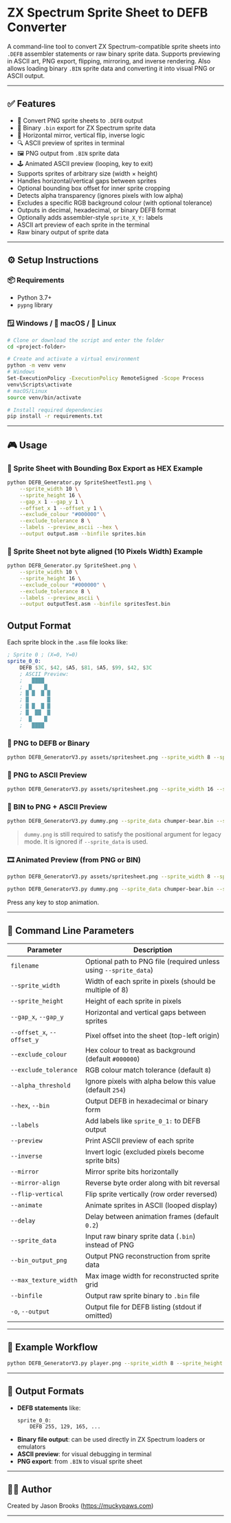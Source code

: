 # ZX Spectrum Sprite Sheet to DEFB Converter

A command-line tool to convert ZX Spectrum-compatible sprite sheets into `.DEFB` assembler statements or raw binary sprite data. Supports previewing in ASCII art, PNG export, flipping, mirroring, and inverse rendering. Also allows loading binary `.BIN` sprite data and converting it into visual PNG or ASCII output.

---

## ✅ Features

- 🔲 Convert PNG sprite sheets to `.DEFB` output
- 🧱 Binary `.bin` export for ZX Spectrum sprite data
- 🔁 Horizontal mirror, vertical flip, inverse logic
- 🔍 ASCII preview of sprites in terminal
- 🖼️ PNG output from `.BIN` sprite data
- 🕹️ Animated ASCII preview (looping, key to exit)
- Supports sprites of arbitrary size (width × height)
- Handles horizontal/vertical gaps between sprites
- Optional bounding box offset for inner sprite cropping
- Detects alpha transparency (ignores pixels with low alpha)
- Excludes a specific RGB background colour (with optional tolerance)
- Outputs in decimal, hexadecimal, or binary DEFB format
- Optionally adds assembler-style `sprite_X_Y:` labels
- ASCII art preview of each sprite in the terminal
- Raw binary output of sprite data

---

## ⚙️ Setup Instructions

### 📦 Requirements

- Python 3.7+
- `pypng` library

### 🪟 Windows / 🍎 macOS / 🐧 Linux

```bash
# Clone or download the script and enter the folder
cd <project-folder>

# Create and activate a virtual environment
python -m venv venv
# Windows
Set-ExecutionPolicy -ExecutionPolicy RemoteSigned -Scope Process
venv\Scripts\activate
# macOS/Linux
source venv/bin/activate

# Install required dependencies
pip install -r requirements.txt
```

---

## 🎮 Usage

### 🔄 Sprite Sheet with Bounding Box Export as HEX Example
```bash
python DEFB_Generator.py SpriteSheetTest1.png \
    --sprite_width 10 \
    --sprite_height 16 \
    --gap_x 1 --gap_y 1 \
    --offset_x 1 --offset_y 1 \
    --exclude_colour "#000000" \
    --exclude_tolerance 8 \
    --labels --preview_ascii --hex \
    --output output.asm --binfile sprites.bin
```
### 🔄 Sprite Sheet not byte aligned (10 Pixels Width) Example
```bash
python DEFB_Generator.py SpriteSheet.png \
    --sprite_width 10 \
    --sprite_height 16 \
    --exclude_colour "#000000" \
    --exclude_tolerance 8 \
    --labels --preview_ascii \
    --output outputTest.asm --binfile spritesTest.bin
```

## Output Format

Each sprite block in the `.asm` file looks like:

```asm
; Sprite 0 ; (X=0, Y=0)
sprite_0_0:
    DEFB $3C, $42, $A5, $81, $A5, $99, $42, $3C
    ; ASCII Preview:
    ;   ████    
    ;  █    █   
    ; █ █  █ █  
    ; █      █  
    ; █ █  █ █  
    ; █  ██  █  
    ;  █    █   
    ;   ████    
```

### 🔄 PNG to DEFB or Binary

```bash
python DEFB_GeneratorV3.py assets/spritesheet.png --sprite_width 8 --sprite_height 16 --output sprites.asm --binfile sprites.bin
```

### 🔳 PNG to ASCII Preview

```bash
python DEFB_GeneratorV3.py assets/spritesheet.png --sprite_width 16 --sprite_height 16 --preview
```

### 🧩 BIN to PNG + ASCII Preview

```bash
python DEFB_GeneratorV3.py dummy.png --sprite_data chumper-bear.bin --sprite_width 16 --sprite_height 16 --bin_output_png output.png --preview
```

> `dummy.png` is still required to satisfy the positional argument for legacy mode. It is ignored if `--sprite_data` is used.

### 🎞️ Animated Preview (from PNG or BIN)

```bash
python DEFB_GeneratorV3.py assets/spritesheet.png --sprite_width 8 --sprite_height 16 --animate
```

```bash
python DEFB_GeneratorV3.py dummy.png --sprite_data chumper-bear.bin --sprite_width 16 --sprite_height 16 --animate
```

Press any key to stop animation.

---

## 🧠 Command Line Parameters

| Parameter               | Description |
|------------------------|-------------|
| `filename`             | Optional path to PNG file (required unless using `--sprite_data`) |
| `--sprite_width`       | Width of each sprite in pixels (should be multiple of 8) |
| `--sprite_height`      | Height of each sprite in pixels |
| `--gap_x`, `--gap_y`   | Horizontal and vertical gaps between sprites |
| `--offset_x`, `--offset_y` | Pixel offset into the sheet (top-left origin) |
| `--exclude_colour`     | Hex colour to treat as background (default `#000000`) |
| `--exclude_tolerance`  | RGB colour match tolerance (default `8`) |
| `--alpha_threshold`    | Ignore pixels with alpha below this value (default `254`) |
| `--hex`, `--bin`       | Output DEFB in hexadecimal or binary form |
| `--labels`             | Add labels like `sprite_0_1:` to DEFB output |
| `--preview`            | Print ASCII preview of each sprite |
| `--inverse`            | Invert logic (excluded pixels become sprite bits) |
| `--mirror`             | Mirror sprite bits horizontally |
| `--mirror-align`       | Reverse byte order along with bit reversal |
| `--flip-vertical`      | Flip sprite vertically (row order reversed) |
| `--animate`            | Animate sprites in ASCII (looped display) |
| `--delay`              | Delay between animation frames (default `0.2`) |
| `--sprite_data`        | Input raw binary sprite data (`.bin`) instead of PNG |
| `--bin_output_png`     | Output PNG reconstruction from sprite data |
| `--max_texture_width`  | Max image width for reconstructed sprite grid |
| `--binfile`            | Output raw sprite binary to `.bin` file |
| `-o`, `--output`       | Output file for DEFB listing (stdout if omitted) |


---

## 📝 Example Workflow

```bash
python DEFB_GeneratorV3.py player.png --sprite_width 8 --sprite_height 16 --mirror --flip-vertical --binfile player.bin --output player.asm --preview
```

---

## 🔧 Output Formats

- **DEFB statements** like:
  ```
  sprite_0_0:
      DEFB 255, 129, 165, ...
  ```
- **Binary file output**: can be used directly in ZX Spectrum loaders or emulators
- **ASCII preview**: for visual debugging in terminal
- **PNG export**: from `.BIN` to visual sprite sheet

---

## 🧑‍💻 Author

Created by Jason Brooks (https://muckypaws.com)  

---